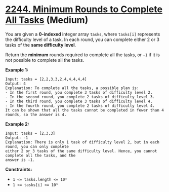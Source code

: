 # [2244. Minimum Rounds to Complete All Tasks][link] (Medium)

[link]: https://leetcode.com/problems/minimum-rounds-to-complete-all-tasks/

You are given a **0-indexed** integer array `tasks`, where `tasks[i]` represents the difficulty level
of a task. In each round, you can complete either 2 or 3 tasks of the **same difficulty level**.

Return the **minimum** rounds required to complete all the tasks, or  `-1` if it is not possible to
complete all the tasks.

**Example 1:**

```
Input: tasks = [2,2,3,3,2,4,4,4,4,4]
Output: 4
Explanation: To complete all the tasks, a possible plan is:
- In the first round, you complete 3 tasks of difficulty level 2.
- In the second round, you complete 2 tasks of difficulty level 3.
- In the third round, you complete 3 tasks of difficulty level 4.
- In the fourth round, you complete 2 tasks of difficulty level 4.
It can be shown that all the tasks cannot be completed in fewer than 4 rounds, so the answer is 4.
```

**Example 2:**

```
Input: tasks = [2,3,3]
Output: -1
Explanation: There is only 1 task of difficulty level 2, but in each round, you can only complete
either 2 or 3 tasks of the same difficulty level. Hence, you cannot complete all the tasks, and the
answer is -1.
```

**Constraints:**

- `1 <= tasks.length <= 10⁵`
- `1 <= tasks[i] <= 10⁹`
